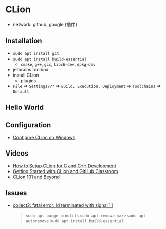 # CLion

- network: github, google (插件)

## Installation
- `sudo apt install git`
- [`sudo apt install build-essential`](https://askubuntu.com/a/1087872)
  - `cmake`, `g++`, `gcc`, `libc6-dev`, `dpkg-dev`
- jetbrains toolbox
- install CLion
  - plugins
- `File` => `Settings???` => `Build, Execution, Deployment` => `Toolchains` => `Default`

## Hello World

## Configuration
- [Configure CLion on Windows](https://www.jetbrains.com/help/clion/quick-tutorial-on-configuring-clion-on-windows.html)

## Videos
- [How to Setup CLion for C and C++ Development](https://youtu.be/HSf-GiJr1Bs)
- [Getting Started with CLion and GitHub Classroom](https://youtu.be/GD64-1D4XEg)
- [CLion 101 and Beyond](https://youtu.be/rfdqzfsCmx0)

## Issues
- [collect2: fatal error: ld terminated with signal 11](https://stackoverflow.com/a/57056485/1833118)
  > `sudo apt purge binutils`
  > `sudo apt remove make`
  > `sudo apt autoremove`
  > `sudo apt install build-essential`